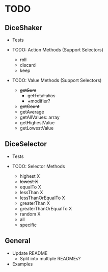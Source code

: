 # TODO

## DiceShaker

- Tests

- TODO: Action Methods (Support Selectors)
  - ~~roll~~
  - discard
  - keep

- TODO: Value Methods (Support Selectors)
  - ~~getSum~~
    - ~~getTotal alias~~
    - +modifier?
  - ~~getCount~~
  - getAverage
  - getAllValues: array
  - getHighestValue
  - getLowestValue

## DiceSelector

- Tests

- TODO: Selector Methods
  - highest X
  - ~~lowest X~~
  - equalTo X
  - lessThan X
  - lessThanOrEqualTo X
  - greaterThan X
  - greaterThanOrEqualTo X
  - random X
  - all
  - specific
  
## General

- Update README
  - Split into multiple READMEs?
- Examples